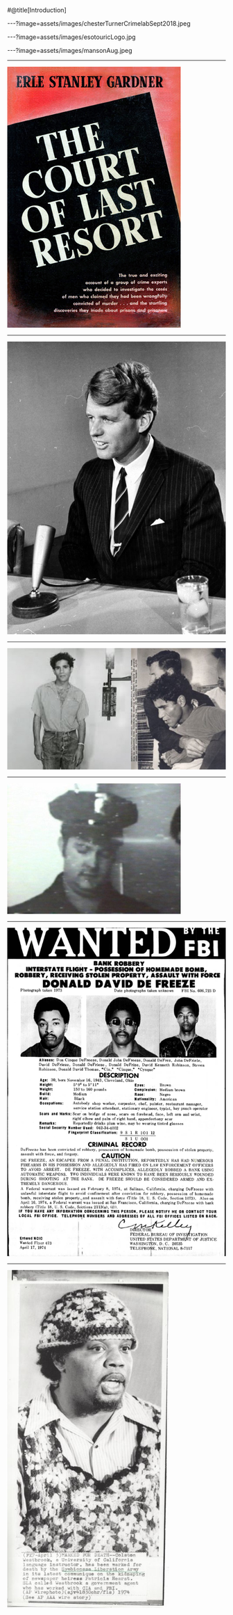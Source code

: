 

#@title[Introduction]

---?image=assets/images/chesterTurnerCrimelabSept2018.jpeg


---?image=assets/images/esotouricLogo.jpg



---?image=assets/images/mansonAug.jpeg


---




![Logo](assets/images/Gardner-Court-of-Last-Resort-FE.jpg)



---



![Logo](assets/images/RFK.jpg)



---

![Logo](assets/images/Sirhan.jpg)



---

![Logo](assets/images/Thane.jpg)

---

![Logo](assets/images/DDD.jpg)

---


![Logo](assets/images/Westbrook.jpg)








